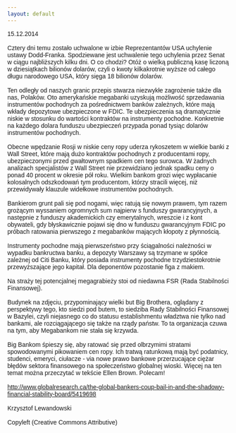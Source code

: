 ```yaml
---
layout: default
---
```


<!--217-->
<p style="margin: 0px; font-family: Helvetica;">15.12.2014</p>
<p style="margin: 0px; font-family: Helvetica; min-height: 14px;"><br></p>
<p style="margin: 0px; font-family: Helvetica;">Cztery dni temu zostało uchwalone w izbie Reprezentantów USA uchylenie ustawy Dodd-Franka. Spodziewane jest uchwalenie tego uchylenia przez Senat w ciągu najbliższych kilku dni. O co chodzi? Otóż o wielką publiczną kasę liczoną w dziesiątkach bilionów dolarów, czyli o kwoty kilkakrotnie wyższe od całego długu narodowego USA, który sięga 18 bilionów dolarów.</p>
<p style="margin: 0px; font-family: Helvetica; min-height: 14px;"><br></p>
<p style="margin: 0px; font-family: Helvetica;">Ten odległy od naszych granic przepis stwarza niezwykłe zagrożenie także dla nas, Polaków. Oto amerykańskie megabanki uzyskują możliwość sprzedawania instrumentów pochodnych za pośrednictwem banków zależnych, które mają wkłady depozytowe ubezpieczone w FDIC. Te ubezpieczenia są dramatycznie niskie w stosunku do wartości kontraktów na instrumenty pochodne. Konkretnie na każdego dolara funduszu ubezpieczeń przypada ponad tysiąc dolarów instrumentów pochodnych.</p>
<p style="margin: 0px; font-family: Helvetica; min-height: 14px;"><br></p>
<p style="margin: 0px; font-family: Helvetica;">Obecne wpędzanie Rosji w niskie ceny ropy uderza rykoszetem w wielkie banki z Wall Street, które mają dużo kontraktów pochodnych z producentami ropy, ubezpieczonymi przed gwałtownym spadkiem cen tego surowca. W żadnych analizach specjalistów z Wall Street nie przewidziano jednak spadku ceny o ponad 40 procent w okresie pół roku. Wielkim bankom grozi więc wypłacanie kolosalnych odszkodowań tym producentom, którzy stracili więcej, niż przewidywały klauzule widełkowe instrumentów pochodnych.</p>
<p style="margin: 0px; font-family: Helvetica; min-height: 14px;"><br></p>
<p style="margin: 0px; font-family: Helvetica;">Bankierom grunt pali się pod nogami, więc ratują się nowym prawem, tym razem grożącym wyssaniem ogromnych sum najpierw s funduszy gwarancyjnych, a następnie z funduszy akademickich czy emerytalnych, wreszcie i z kont obywateli, gdy błyskawicznie pojawi się dno w funduszu gwarancyjnym FDIC po próbach ratowania pierwszego z megabanków mających kłopoty z płynnością.&nbsp;</p>
<p style="margin: 0px; font-family: Helvetica; min-height: 14px;"><br></p>
<p style="margin: 0px; font-family: Helvetica;">Instrumenty pochodne mają pierwszeństwo przy ściągalności należności w wypadku bankructwa banku, a depozyty Warszawy są trzymane w spółce zależnej od Citi Banku, który posiada instrumenty pochodne trzydziestokrotnie przewyższające jego kapitał. Dla deponentów pozostanie figa z makiem.</p>
<p style="margin: 0px; font-family: Helvetica; min-height: 14px;"><br></p>
<p style="margin: 0px; font-family: Helvetica;">Na straży tej potencjalnej megagrabieży stoi od niedawna FSR (Rada Stabilności Finansowej).</p>
<p style="margin: 0px; font-family: Helvetica; min-height: 14px;"><br></p>
<p style="margin: 0px; font-family: Helvetica;">Budynek na zdjęciu, przypominający wielki but Big Brothera, oglądany z perspektywy tego, kto siedzi pod butem, to siedziba Rady Stabilności Finansowej w Bazylei, czyli niejasnego co do statusu establishmentu władztwa nie tylko nad bankami, ale rozciągającego się także na rządy państw. To ta organizacja czuwa na tym, aby Megabankom nie stała się krzywda.</p>
<p style="margin: 0px; font-family: Helvetica; min-height: 14px;"><br></p>
<p style="margin: 0px; font-family: Helvetica;">Big Bankom śpieszy się, aby ratować się przed olbrzymimi stratami spowodowanymi pikowaniem cen ropy. Ich tratwą ratunkową mają być podatnicy, studenci, emeryci, ciułacze - via nowe prawo bankowe przerzucające ciężar błędów sektora finansowego na społeczeństwo globalnej wioski. Więcej na ten temat można przeczytać w tekście Ellen Brown. Polecam!</p>
<p style="margin: 0px; font-family: Helvetica; min-height: 14px;"><br></p>
<p style="margin: 0px; font-family: Helvetica;"><a href="http://www.globalresearch.ca/the-global-bankers-coup-bail-in-and-the-shadowy-financial-stability-board/5419698" title="Artykuł Ellen Brown" target="">http://www.globalresearch.ca/the-global-bankers-coup-bail-in-and-the-shadowy-financial-stability-board/5419698</a></p><p style="margin: 0px; font-family: Helvetica;"><br></p><p style="margin: 0px; font-family: Helvetica;">Krzysztof Lewandowski</p><p style="margin: 0px; font-family: Helvetica;"><br></p><p style="margin: 0px; font-family: Helvetica;">Copyleft (Creative Commons Attributive)</p>